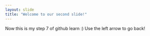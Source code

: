 ```yaml
---
layout: slide
title: "Welcome to our second slide!"
---
```

Now this is my step 7 of github learn :)
Use the left arrow to go back!

